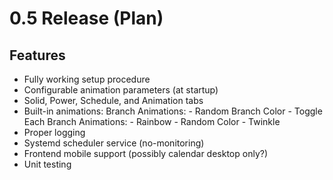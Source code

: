 # 0.5 Release (Plan)

## Features
- Fully working setup procedure
- Configurable animation parameters (at startup)
- Solid, Power, Schedule, and Animation tabs
- Built-in animations:
    Branch Animations:
        - Random Branch Color
        - Toggle Each Branch
    Animations:
        - Rainbow
        - Random Color
        - Twinkle
- Proper logging
- Systemd scheduler service (no-monitoring)
- Frontend mobile support (possibly calendar desktop only?)
- Unit testing